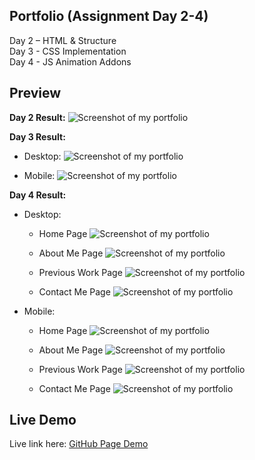 ## Portfolio (Assignment Day 2-4)
Day 2 – HTML &amp; Structure<br>
Day 3 - CSS Implementation<br>
Day 4 - JS Animation Addons

## Preview
**Day 2 Result:**
![Screenshot of my portfolio](ss/Screenshot.png)

**Day 3 Result:**

* Desktop:
![Screenshot of my portfolio](ss/Screenshot_03.png)

* Mobile:
![Screenshot of my portfolio](ss/Screenshot_02.png)

**Day 4 Result:**

* Desktop:
  - Home Page
![Screenshot of my portfolio](ss/Screenshot_04.png)

  - About Me Page
![Screenshot of my portfolio](ss/Screenshot_05.png)

  - Previous Work Page
![Screenshot of my portfolio](ss/Screenshot_06.png)

  - Contact Me Page
![Screenshot of my portfolio](ss/Screenshot_07.png)

* Mobile:
  - Home Page
![Screenshot of my portfolio](ss/Screenshot_08.png)

  - About Me Page
![Screenshot of my portfolio](ss/Screenshot_09.png)

  - Previous Work Page
![Screenshot of my portfolio](ss/Screenshot_10.png)

  - Contact Me Page
![Screenshot of my portfolio](ss/Screenshot_11.png)

## Live Demo
Live link here:
[GitHub Page Demo](https://kennethdjasmin.github.io/Task-2-Practice-Exercise/index.html)




